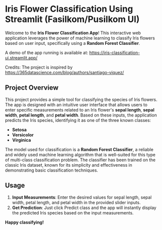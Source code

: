 # Iris Flower Classification Using Streamlit (Fasilkom/Pusilkom UI)

Welcome to the **Iris Flower Classification App**! This interactive web application leverages the power of machine learning to classify Iris flowers based on user input, specifically using a **Random Forest Classifier**. 

A demo of the app running is available at: https://iris-classification-ui.streamlit.app/

Credits: The project is inspired by https://365datascience.com/blog/authors/santiago-viquez/

## Project Overview

This project provides a simple tool for classifying the species of Iris flowers. The app is designed with an intuitive user interface that allows users to enter specific measurements related to an Iris flower's **sepal length**, **sepal width**, **petal length**, and **petal width**. Based on these inputs, the application predicts the Iris species, identifying it as one of the three known classes:

- **Setosa**
- **Versicolor**
- **Virginica**

The model used for classification is a **Random Forest Classifier**, a reliable and widely used machine learning algorithm that is well-suited for this type of multi-class classification problem. The classifier has been trained on the classic Iris dataset, known for its simplicity and effectiveness in demonstrating basic classification techniques.

## Usage

1. **Input Measurements**: Enter the desired values for sepal length, sepal width, petal length, and petal width in the provided slider inputs.
2. **Get Prediction**: Just click Predict class and the app will instantly display the predicted Iris species based on the input measurements.

**Happy classifying!**
